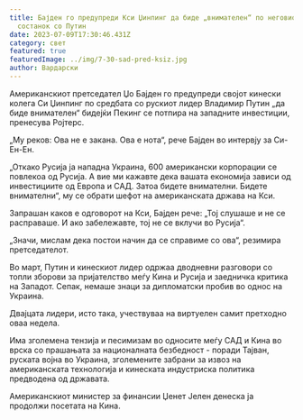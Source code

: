 ```yaml
---
title: Бајден го предупреди Кси Џинпинг да биде „внимателен“ по неговиот
  состанок со Путин
date: 2023-07-09T17:30:46.431Z
category: свет
featured: true
featuredImage: ../img/7-30-sad-pred-ksiz.jpg
author: Вардарски
---
```

Американскиот претседател Џо Бајден го предупреди својот кинески колега Си Џинпинг по средбата со рускиот лидер Владимир Путин „да биде внимателен“ бидејќи Пекинг се потпира на западните инвестиции, пренесува Ројтерс.

„Му реков: Ова не е закана. Ова е нота“, рече Бајден во интервју за Си-Ен-Ен.

„Откако Русија ја нападна Украина, 600 американски корпорации се повлекоа од Русија. А вие ми кажавте дека вашата економија зависи од инвестициите од Европа и САД. Затоа бидете внимателни. Бидете внимателни“, му се обрати шефот на американската држава на Кси.

Запрашан каков е одговорот на Кси, Бајден рече: „Тој слушаше и не се расправаше. И ако забележавте, тој не се вклучи во Русија“.

„Значи, мислам дека постои начин да се справиме со ова“, резимира претседателот.

Во март, Путин и кинескиот лидер одржаа дводневни разговори со топли зборови за пријателство меѓу Кина и Русија и заедничка критика на Западот. Сепак, немаше знаци за дипломатски пробив во однос на Украина.

Двајцата лидери, исто така, учествуваа на виртуелен самит претходно оваа недела.

Има зголемена тензија и песимизам во односите меѓу САД и Кина во врска со прашањата за националната безбедност - поради Тајван, руската војна во Украина, зголемените забрани за извоз на американската технологија и кинеската индустриска политика предводена од државата.

Американскиот министер за финансии Џенет Јелен денеска ја продолжи посетата на Кина.